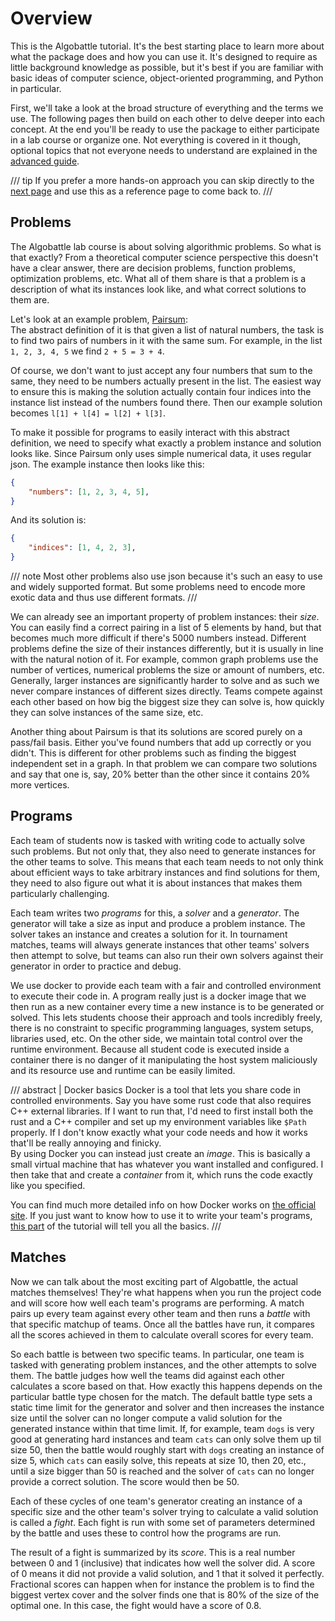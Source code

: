 # Overview

This is the Algobattle tutorial. It's the best starting place to learn more about what the package does and how you can
use it. It's designed to require as little background knowledge as possible, but it's best if you are familiar with
basic ideas of computer science, object-oriented programming, and Python in particular.

First, we'll take a look at the broad structure of everything and the terms we use. The following pages then build on
each other to delve deeper into each concept. At the end you'll be ready to use the package to either participate in
a lab course or organize one. Not everything is covered in it though, optional topics that not everyone needs to
understand are explained in the [advanced guide](/advanced/index.md).

/// tip
If you prefer a more hands-on approach you can skip directly to the [next page](installation.md) and use this
as a reference page to come back to.
///

## Problems

The Algobattle lab course is about solving algorithmic problems. So what is that exactly? From a theoretical computer
science perspective this doesn't have a clear answer, there are decision problems, function problems, optimization
problems, etc. What all of them share is that a problem is a description of what its instances look like, and what
correct solutions to them are.

Let's look at an example problem,
[Pairsum](https://github.com/Benezivas/algobattle-problems/tree/main/problems/pairsum):  
The abstract definition of it is that given a list of natural numbers, the task is to find two pairs of numbers in it
with the same sum. For example, in the list `1, 2, 3, 4, 5` we find `2 + 5 = 3 + 4`.

Of course, we don't want to just accept any four numbers that sum to the same, they need to be numbers actually present
in the list. The easiest way to ensure this is making the solution actually contain four indices into the instance list
instead of the numbers found there. Then our example solution becomes `l[1] + l[4] = l[2] + l[3]`.

To make it possible for programs to easily interact with this abstract definition, we need to specify what exactly a
problem instance and solution looks like. Since Pairsum only uses simple numerical data, it uses regular json. The
example instance then looks like this:

```json
{
    "numbers": [1, 2, 3, 4, 5],
}
```

And its solution is:

```json
{
    "indices": [1, 4, 2, 3],
}
```

/// note
Most other problems also use json because it's such an easy to use and widely supported format. But some problems need
to encode more exotic data and thus use different formats.
///

We can already see an important property of problem instances: their _size_. You can easily find a correct pairing
in a list of 5 elements by hand, but that becomes much more difficult if there's 5000 numbers instead. Different
problems define the size of their instances differently, but it is usually in line with the natural notion of it. For
example, common graph problems use the number of vertices, numerical problems the size or amount of numbers, etc.
Generally, larger instances are significantly harder to solve and as such we never compare instances of different sizes
directly. Teams compete against each other based on how big the biggest size they can solve is, how quickly they can
solve instances of the same size, etc.

Another thing about Pairsum is that its solutions are scored purely on a pass/fail basis. Either you've found numbers
that add up correctly or you didn't. This is different for other problems such as finding the biggest independent set
in a graph. In that problem we can compare two solutions and say that one is, say, 20% better than the other since it
contains 20% more vertices.

## Programs

Each team of students now is tasked with writing code to actually solve such problems. But not only that, they also need
to generate instances for the other teams to solve. This means that each team needs to not only think about efficient
ways to take arbitrary instances and find solutions for them, they need to also figure out what it is about instances
that makes them particularly challenging.

Each team writes two _programs_ for this, a _solver_ and a _generator_. The generator will take a size as input and
produce a problem instance. The solver takes an instance and creates a solution for it. In tournament matches, teams
will always generate instances that other teams' solvers then attempt to solve, but teams can also run their own solvers
against their generator in order to practice and debug.

We use docker to provide each team with a fair and controlled environment to execute their code in. A program really
just is a docker image that we then run as a new container every time a new instance is to be generated or solved. This
lets students choose their approach and tools incredibly freely, there is no constraint to specific programming
languages, system setups, libraries used, etc. On the other side, we maintain total control over the runtime
environment. Because all student code is executed inside a container there is no danger of it manipulating the host
system maliciously and its resource use and runtime can be easily limited.


/// abstract | Docker basics
Docker is a tool that lets you share code in controlled environments. Say you have some rust code that also requires
C++ external libraries. If I want to run that, I'd need to first install both the rust and a C++ compiler and set up
my environment variables like `$Path` properly. If I don't know exactly what your code needs and how it works that'll be
really annoying and finicky.  
By using Docker you can instead just create an _image_. This is basically a small virtual machine that has whatever you
want installed and configured. I then take that and create a _container_ from it, which runs the code exactly like you
specified.

You can find much more detailed info on how Docker works on [the official site](https://docs.docker.com/get-started/).
If you just want to know how to use it to write your team's programs, [this part](programs.md) of the tutorial will tell
you all the basics.
///

## Matches

Now we can talk about the most exciting part of Algobattle, the actual matches themselves! They're what happens when you
run the project code and will score how well each team's programs are performing. A match pairs up every team against
every other team and then runs a _battle_ with that specific matchup of teams. Once all the battles have run, it
compares all the scores achieved in them to calculate overall scores for every team.

So each battle is between two specific teams. In particular, one team is tasked with generating problem instances, and
the other attempts to solve them. The battle judges how well the teams did against each other calculates a score based
on that. How exactly this happens depends on the particular battle type chosen for the match. The default battle type
sets a static time limit for the generator and solver and then increases the instance size until the solver can no
longer compute a valid solution for the generated instance within that time limit. If, for example, team `dogs` is
very good at generating hard instances and team `cats` can only solve them up til size 50, then the battle would
roughly start with `dogs` creating an instance of size 5, which `cats` can easily solve, this repeats at size 10, then
20, etc., until a size bigger than 50 is reached and the solver of `cats` can no longer provide a correct solution. The
score would then be 50.

Each of these cycles of one team's generator creating an instance of a specific size and the other team's solver trying
to calculate a valid solution is called a _fight_. Each fight is run with some set of parameters determined by the
battle and uses these to control how the programs are run.

The result of a fight is summarized by its _score_. This is a real number between 0 and 1 (inclusive) that indicates how
well the solver did. A score of 0 means it did not provide a valid solution, and 1 that it solved it perfectly.
Fractional scores can happen when for instance the problem is to find the biggest vertex cover and the solver finds one
that is 80% of the size of the optimal one. In this case, the fight would have a score of 0.8.
